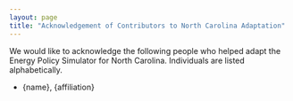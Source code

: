 ```yaml
---
layout: page
title: "Acknowledgement of Contributors to North Carolina Adaptation"
---
```


We would like to acknowledge the following people who helped adapt the Energy Policy Simulator for North Carolina.  Individuals are listed alphabetically.

* {name}, {affiliation}

